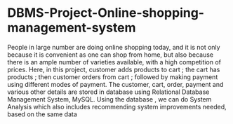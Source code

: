 # DBMS-Project-Online-shopping-management-system
People in large number are doing online shopping today, and it is not only because it is 
convenient as one can shop from home, but also because there is an ample number of 
varieties available, with a high competition of prices.
Here, in this project, customer adds products to cart ; the cart has products ; then 
customer orders from cart ; followed by making payment using different modes of 
payment.
The customer, cart, order, payment and various other details are stored in database using 
Relational Database Management System, MySQL.
Using the database , we can do System Analysis which also includes recommending 
system improvements needed, based on the same data
